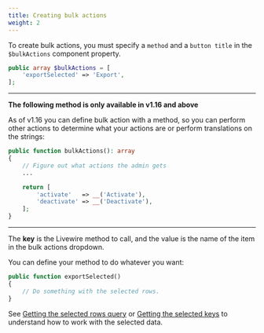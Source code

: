 ```yaml
---
title: Creating bulk actions
weight: 2
---
```


To create bulk actions, you must specify a `method` and a `button title` in the `$bulkActions` component property.

```php
public array $bulkActions = [
    'exportSelected' => 'Export',
];
```

------

**The following method is only available in v1.16 and above**

As of v1.16 you can define bulk action with a method, so you can perform other actions to determine what your actions are or perform translations on the strings:

```php
public function bulkActions(): array
{
    // Figure out what actions the admin gets
    ...

    return [
        'activate'   => __('Activate'),
        'deactivate' => __('Deactivate'),
    ];
}
```

------

The **key** is the Livewire method to call, and the value is the name of the item in the bulk actions dropdown.

You can define your method to do whatever you want:

```php
public function exportSelected()
{
    // Do something with the selected rows.
}
```

See [Getting the selected rows query](./getting-the-selected-rows-query) or [Getting the selected keys](./getting-the-selected-keys) to understand how to work with the selected data.
